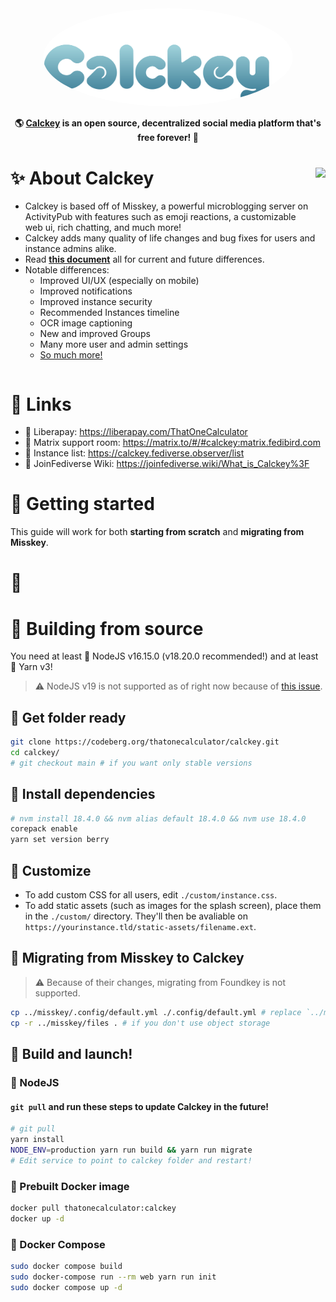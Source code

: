 <div align="center">
<a href="https://stop.voring.me/">
	<img src="./.github/title_float.svg" alt="Calckey logo" style="border-radius:50%" width="400"/>
</a>

**🌎 **[Calckey](https://stop.voring.me/)** is an open source, decentralized social media platform that's free forever! 🚀**

</div>

<div>

<img src="https://pool.jortage.com/voringme/misskey/e7cd2a17-8b23-4e1e-b5cf-709480c623e2.png" align="right" height="320px"/>

# ✨ About Calckey

- Calckey is based off of Misskey, a powerful microblogging server on ActivityPub with features such as emoji reactions, a customizable web ui, rich chatting, and much more!
- Calckey adds many quality of life changes and bug fixes for users and instance admins alike.
- Read **[this document](./CALCKEY.md)** all for current and future differences.
- Notable differences:
  - Improved UI/UX (especially on mobile)
  - Improved notifications
  - Improved instance security
  - Recommended Instances timeline
  - OCR image captioning
  - New and improved Groups
  - Many more user and admin settings
  - [So much more!](./CALCKEY.md)

</div>

<div style="clear: both;"></div>

# 🥂 Links

- 💸 Liberapay: https://liberapay.com/ThatOneCalculator
- 💁 Matrix support room: https://matrix.to/#/#calckey:matrix.fedibird.com
- 📜 Instance list: https://calckey.fediverse.observer/list
- 📖 JoinFediverse Wiki: https://joinfediverse.wiki/What_is_Calckey%3F

# 🌠 Getting started

This guide will work for both **starting from scratch** and **migrating from Misskey**.

# 🐳

# 🔨 Building from source

You need at least 🐢 NodeJS v16.15.0 (v18.20.0 recommended!) and at least 🧶 Yarn v3!

> ⚠️ NodeJS v19 is not supported as of right now because of [this issue](https://github.com/nodejs/node-gyp/issues/2757).

## 👀 Get folder ready

```sh
git clone https://codeberg.org/thatonecalculator/calckey.git
cd calckey/
# git checkout main # if you want only stable versions
```

## 📩 Install dependencies

```sh
# nvm install 18.4.0 && nvm alias default 18.4.0 && nvm use 18.4.0
corepack enable
yarn set version berry
```

## 💅 Customize

- To add custom CSS for all users, edit `./custom/instance.css`.
- To add static assets (such as images for the splash screen), place them in the `./custom/` directory. They'll then be avaliable on `https://yourinstance.tld/static-assets/filename.ext`.

## 🚚 Migrating from Misskey to Calckey

> ⚠️ Because of their changes, migrating from Foundkey is not supported.

```sh
cp ../misskey/.config/default.yml ./.config/default.yml # replace `../misskey/` with misskey path, replace `default.yml` with `docker.yml` if you use docker
cp -r ../misskey/files . # if you don't use object storage
```

## 🚀 Build and launch!

### 🐢 NodeJS
#### `git pull` and run these steps to update Calckey in the future!

```sh
# git pull
yarn install
NODE_ENV=production yarn run build && yarn run migrate
# Edit service to point to calckey folder and restart!
```

### 🐋 Prebuilt Docker image

```sh
docker pull thatonecalculator:calckey
docker up -d
```

### 🐳 Docker Compose

```sh
sudo docker compose build
sudo docker-compose run --rm web yarn run init
sudo docker compose up -d
```
